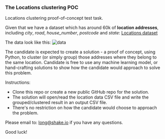 ### The Locations clustering POC
Locations clustering proof-of-concept test task.

Given that we have a dataset which has around 60k of **location addresses**, including *city*, *road*, *house_number*, *postcode* and *state*: [Locations dataset](https://drive.google.com/file/d/11sPSrssE39CPN73amoFvzosuAJpjyBqG/view?usp=sharing)

The data look like this:
![data](https://user-images.githubusercontent.com/25924/177707968-c6143674-c9ca-4057-8c8a-a565dc7169fd.png)

The candidate is expected to create a solution - a proof of concept, using Python, to cluster (or simply group) those addresses where they belong to the same location. Candidate is free to use any machine learning model, or hand-crafting solutions to show how the candidate would approach to solve this problem.

Instructions:
 - Clone this repo or create a new public GitHub repo for the solution.
 - The solution will open/read the location data CSV file and write the grouped/clustered result in an output CSV file.
 - There's no restriction on how the candidate would choose to approach the problem.

Please email to: long@shake.io if you have any questions.

Good luck!


